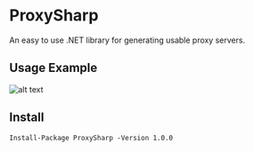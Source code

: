 # ProxySharp
An easy to use .NET library for generating usable proxy servers.
## Usage Example
![alt text](https://i.imgur.com/6sX9yXG.png)
## Install
`Install-Package ProxySharp -Version 1.0.0`
